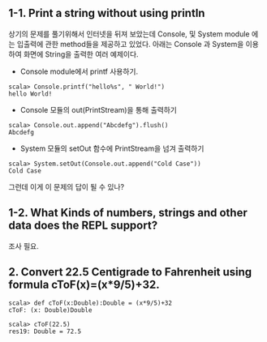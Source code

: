 ## 1-1. Print a string without using println
상기의 문제를 풀기위해서 인터넷을 뒤져 보았는데 Console, 및 System module
에는 입출력에 관한 method들을 제공하고 있었다. 아래는 Console 과 System을
이용하여 화면에 String을 출력한 여러 예제이다.
- Console module에서 printf 사용하기.
~~~~~~~~~
scala> Console.printf("hello%s", " World!")
hello World!
~~~~~~~~~
- Console 모듈의 out(PrintStream)을 통해 출력하기
~~~~~~~~~
scala> Console.out.append("Abcdefg").flush()
Abcdefg
~~~~~~~~~
- System 모듈의 setOut 함수에 PrintStream을 넘겨 출력하기
~~~~~~~~~
scala> System.setOut(Console.out.append("Cold Case"))
Cold Case
~~~~~~~~~
그런데 이게 이 문제의 답이 될 수 있나?
## 1-2. What Kinds of numbers, strings and other data does the REPL support?
조사 필요.
## 2. Convert 22.5 Centigrade to Fahrenheit using formula cToF(x)=(x*9/5)+32.
~~~~~~~~~~~~~
scala> def cToF(x:Double):Double = (x*9/5)+32
cToF: (x: Double)Double

scala> cToF(22.5)
res19: Double = 72.5
~~~~~~~~~~~~~